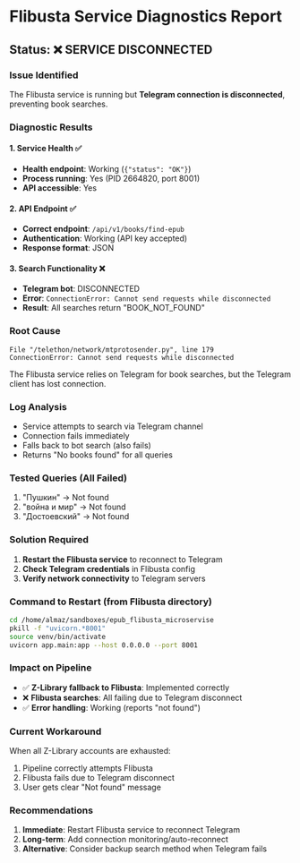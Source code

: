 # Flibusta Service Diagnostics Report

## Status: ❌ SERVICE DISCONNECTED

### Issue Identified
The Flibusta service is running but **Telegram connection is disconnected**, preventing book searches.

### Diagnostic Results

#### 1. Service Health ✅
- **Health endpoint**: Working (`{"status": "OK"}`)
- **Process running**: Yes (PID 2664820, port 8001)
- **API accessible**: Yes

#### 2. API Endpoint ✅
- **Correct endpoint**: `/api/v1/books/find-epub`
- **Authentication**: Working (API key accepted)
- **Response format**: JSON

#### 3. Search Functionality ❌
- **Telegram bot**: DISCONNECTED
- **Error**: `ConnectionError: Cannot send requests while disconnected`
- **Result**: All searches return "BOOK_NOT_FOUND"

### Root Cause
```
File "/telethon/network/mtprotosender.py", line 179
ConnectionError: Cannot send requests while disconnected
```

The Flibusta service relies on Telegram for book searches, but the Telegram client has lost connection.

### Log Analysis
- Service attempts to search via Telegram channel
- Connection fails immediately
- Falls back to bot search (also fails)
- Returns "No books found" for all queries

### Tested Queries (All Failed)
1. "Пушкин" → Not found
2. "война и мир" → Not found  
3. "Достоевский" → Not found

### Solution Required
1. **Restart the Flibusta service** to reconnect to Telegram
2. **Check Telegram credentials** in Flibusta config
3. **Verify network connectivity** to Telegram servers

### Command to Restart (from Flibusta directory)
```bash
cd /home/almaz/sandboxes/epub_flibusta_microservise
pkill -f "uvicorn.*8001"
source venv/bin/activate
uvicorn app.main:app --host 0.0.0.0 --port 8001
```

### Impact on Pipeline
- ✅ **Z-Library fallback to Flibusta**: Implemented correctly
- ❌ **Flibusta searches**: All failing due to Telegram disconnect
- ✅ **Error handling**: Working (reports "not found")

### Current Workaround
When all Z-Library accounts are exhausted:
1. Pipeline correctly attempts Flibusta
2. Flibusta fails due to Telegram disconnect
3. User gets clear "Not found" message

### Recommendations
1. **Immediate**: Restart Flibusta service to reconnect Telegram
2. **Long-term**: Add connection monitoring/auto-reconnect
3. **Alternative**: Consider backup search method when Telegram fails